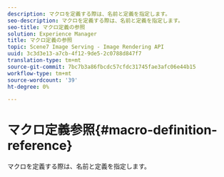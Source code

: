 ```yaml
---
description: マクロを定義する際は、名前と定義を指定します。
seo-description: マクロを定義する際は、名前と定義を指定します。
seo-title: マクロ定義の参照
solution: Experience Manager
title: マクロ定義の参照
topic: Scene7 Image Serving - Image Rendering API
uuid: 3c3d3e13-a7cb-4f12-9de5-2c0788d847f7
translation-type: tm+mt
source-git-commit: 7bc7b3a86fbcdc57cfdc31745fae3afc06e44b15
workflow-type: tm+mt
source-wordcount: '39'
ht-degree: 0%

---
```



# マクロ定義参照{#macro-definition-reference}

マクロを定義する際は、名前と定義を指定します。

